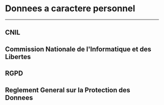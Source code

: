 # Donnees a caractere personnel
---

 ## CNIL  
 Commission Nationale de l'Informatique et des Libertes
---

## RGPD  
Reglement General sur la Protection des Donnees
---
